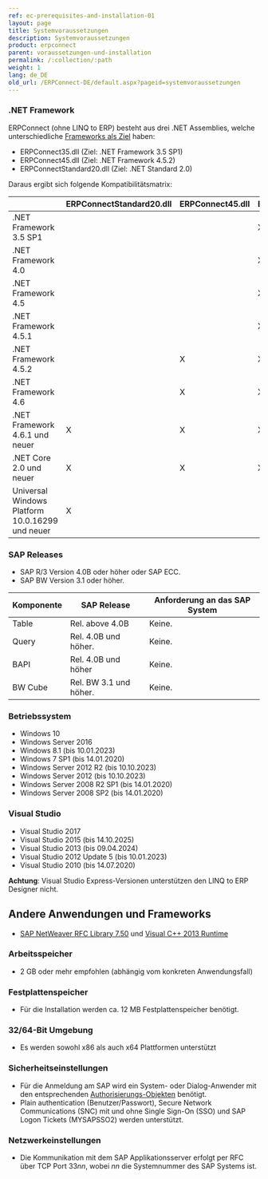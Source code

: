 ```yaml
---
ref: ec-prerequisites-and-installation-01
layout: page
title: Systemvoraussetzungen
description: Systemvoraussetzungen
product: erpconnect
parent: voraussetzungen-und-installation
permalink: /:collection/:path
weight: 1
lang: de_DE
old_url: /ERPConnect-DE/default.aspx?pageid=systemvoraussetzungen
---
```


### .NET Framework

ERPConnect (ohne LINQ to ERP) besteht aus drei .NET Assemblies, welche unterschiedliche [Frameworks als Ziel](https://docs.microsoft.com/de-DE/dotnet/standard/frameworks) haben:
-	ERPConnect35.dll (Ziel: .NET Framework 3.5 SP1)
-	ERPConnect45.dll (Ziel: .NET Framework 4.5.2)
-	ERPConnectStandard20.dll (Ziel: .NET Standard 2.0)

Daraus ergibt sich folgende Kompatibilitätsmatrix:

| |	ERPConnectStandard20.dll	| ERPConnect45.dll	| ERPConnect35.dll|
|:------|:------|:------ |:------ |
|.NET Framework 3.5 SP1	| | |	X|
|.NET Framework 4.0     | | |	X |
|.NET Framework 4.5	    | | |	X |
|.NET Framework 4.5.1	  | | |	X |
|.NET Framework 4.5.2 	 | | X	| X |
|.NET Framework 4.6	    | |	X |	X |
|.NET Framework 4.6.1 und neuer |	X	| X |	X |
|.NET Core 2.0 und neuer | X |	X	| X |
|Universal Windows Platform 10.0.16299 und neuer	| X | | |	 	 


### SAP Releases
 	
- SAP R/3 Version 4.0B oder höher oder SAP ECC.
- SAP BW Version 3.1 oder höher.

| Komponente | SAP Release            | Anforderung an das SAP System                                         |
|------------|------------------------|-----------------------------------------------------------------------|
| Table      | Rel. above 4.0B        | Keine.
| Query      | Rel. 4.0B und höher.   | Keine.                                                                |
| BAPI       | Rel. 4.0B und höher    | Keine.                                                                |
| BW Cube    | Rel. BW 3.1 und höher. | Keine.                                                                |


### Betriebssystem

- Windows 10
- Windows Server 2016
- Windows 8.1 (bis 10.01.2023)
- Windows 7 SP1 (bis 14.01.2020)
- Windows Server 2012 R2 (bis 10.10.2023)
- Windows Server 2012 (bis 10.10.2023)
- Windows Server 2008 R2 SP1 (bis 14.01.2020)
- Windows Server 2008 SP2 (bis 14.01.2020)

### Visual Studio

- Visual Studio 2017
- Visual Studio 2015 (bis 14.10.2025)
- Visual Studio 2013 (bis 09.04.2024)
- Visual Studio 2012 Update 5 (bis 10.01.2023)
- Visual Studio 2010 (bis 14.07.2020)

**Achtung**: Visual Studio Express-Versionen unterstützen den LINQ to ERP Designer nicht.

## Andere Anwendungen und Frameworks

- [SAP NetWeaver RFC Library 7.50](https://launchpad.support.sap.com/#/notes/2573790) und [Visual C++ 2013 Runtime](https://www.microsoft.com/de-DE/download/details.aspx?id=40784)

### Arbeitsspeicher
 	
- 2 GB oder mehr empfohlen (abhängig vom konkreten Anwendungsfall)

### Festplattenspeicher
 	
- Für die Installation werden ca. 12 MB Festplattenspeicher benötigt.

### 32/64-Bit Umgebung
 	
- Es werden sowohl x86 als auch x64 Plattformen unterstützt

### Sicherheitseinstellungen
 	
- Für die Anmeldung am SAP wird ein System- oder Dialog-Anwender mit den entsprechenden [Authorisierungs-Objekten](https://my.theobald-software.com/index.php?/Knowledgebase/Article/View/7/67/authority-objects) benötigt.
- Plain authentication (Benutzer/Passwort), Secure Network Communications (SNC) mit und ohne Single Sign-On (SSO) und SAP Logon Tickets (MYSAPSSO2) werden unterstützt.

### Netzwerkeinstellungen
 	
- Die Kommunikation mit dem SAP Applikationsserver erfolgt per RFC über TCP Port 33*nn*, wobei *nn* die Systemnummer des SAP Systems ist.



